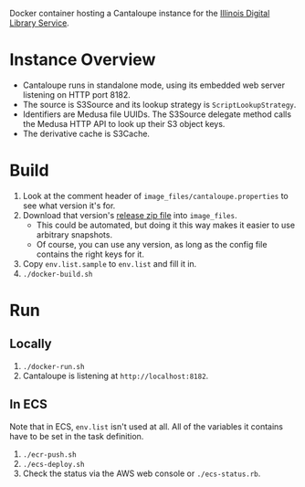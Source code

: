 Docker container hosting a Cantaloupe instance for the [Illinois Digital
Library Service](https://digital.library.illinois.edu/).

# Instance Overview

* Cantaloupe runs in standalone mode, using its embedded web server listening
  on HTTP port 8182.
* The source is S3Source and its lookup strategy is `ScriptLookupStrategy`.
* Identifiers are Medusa file UUIDs. The S3Source delegate method calls the
  Medusa HTTP API to look up their S3 object keys.
* The derivative cache is S3Cache.

# Build

1. Look at the comment header of `image_files/cantaloupe.properties` to see
   what version it's for.
2. Download that version's
   [release zip file](https://github.com/medusa-project/cantaloupe/releases)
   into `image_files`.
    * This could be automated, but doing it this way makes it easier to use
      arbitrary snapshots.
    * Of course, you can use any version, as long as the config file contains
      the right keys for it.
3. Copy `env.list.sample` to `env.list` and fill it in.
4. `./docker-build.sh`

# Run

## Locally

1. `./docker-run.sh`
2. Cantaloupe is listening at `http://localhost:8182`.

## In ECS

Note that in ECS, `env.list` isn't used at all. All of the variables it
contains have to be set in the task definition.

1. `./ecr-push.sh`
2. `./ecs-deploy.sh`
3. Check the status via the AWS web console or `./ecs-status.rb`.
